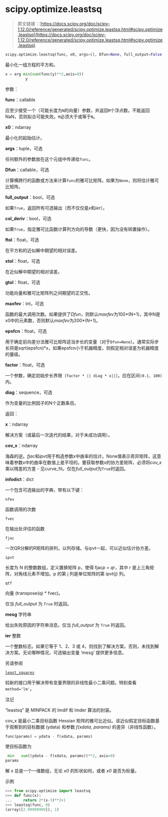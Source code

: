 # scipy.optimize.leastsq

> 原文链接：[https://docs.scipy.org/doc/scipy-1.12.0/reference/generated/scipy.optimize.leastsq.html#scipy.optimize.leastsq](https://docs.scipy.org/doc/scipy-1.12.0/reference/generated/scipy.optimize.leastsq.html#scipy.optimize.leastsq)

```py
scipy.optimize.leastsq(func, x0, args=(), Dfun=None, full_output=False, col_deriv=False, ftol=1.49012e-08, xtol=1.49012e-08, gtol=0.0, maxfev=0, epsfcn=None, factor=100, diag=None)
```

最小化一组方程的平方和。

```py
x = arg min(sum(func(y)**2,axis=0))
         y 
```

参数：

**func**：callable

应至少接受一个（可能长度为`N`的向量）参数，并返回`M`个浮点数。不能返回NaN，否则拟合可能失败。`M`必须大于或等于`N`。

**x0**：ndarray

最小化的起始估计。

**args**：tuple，可选

任何额外的参数放在这个元组中传递给`func`。

**Dfun**：callable，可选

计算横跨行的函数或方法来计算`func`的雅可比矩阵。如果为`None`，则将估计雅可比矩阵。

**full_output**：bool，可选

如果`True`，返回所有可选输出（而不仅仅是*x*和*ier*）。

**col_deriv**：bool，可选

如果`True`，指定雅可比函数计算列方向的导数（更快，因为没有转置操作）。

**ftol**：float，可选

在平方和的近似解中期望的相对误差。

**xtol**：float，可选

在近似解中期望的相对误差。

**gtol**：float，可选

功能向量和雅可比矩阵列之间期望的正交性。

**maxfev**：int，可选

函数的最大调用次数。如果提供了*Dfun*，则默认*maxfev*为100*(N+1)，其中N是x0中的元素数，否则默认*maxfev*为200*(N+1)。

**epsfcn**：float，可选

用于确定前向差分法雅可比矩阵适当步长的变量（对于`Dfun=None`）。通常实际步长将是sqrt(epsfcn)*x，如果epsfcn小于机器精度，则假定相对误差为机器精度的量级。

**factor**：float，可选

一个参数，确定初始步长界限（`factor * || diag * x||`）。应在区间`(0.1, 100)`内。

**diag**：sequence，可选

作为变量的比例因子的N个正数条目。

返回：

**x**：ndarray

解决方案（或最后一次迭代的结果，对于未成功调用）。

**cov_x**：ndarray

海森的逆。*fjac*和*ipvt*用于构造参数*x*中曲率的估计。None值表示奇异矩阵，这意味着参数*x*中的曲率在数值上是平坦的。要获取参数*x*的协方差矩阵，必须将*cov_x*乘以残差的方差 - 见curve_fit。仅在*full_output*为`True`时返回。

**infodict**：dict

一个包含可选输出的字典，带有以下键：

`nfev`

函数调用的次数

`fvec`

在输出处评估的函数

`fjac`

一次QR分解的R矩阵的排列，以列存储。与ipvt一起，可以近似估计协方差。

`ipvt`

长度为 N 的整数数组，定义置换矩阵 p，使得 fjac*p = q*r，其中 r 是上三角矩阵，对角线元素不增加。p 的第 j 列是单位矩阵的第 ipvt(j) 列。

`qtf`

向量 (transpose(q) * fvec)。

仅当 *full_output* 为 `True` 时返回。

**mesg** 字符串

给出失败原因的字符串消息。仅当 *full_output* 为 `True` 时返回。

**ier** 整数

一个整数标志。如果它等于 1、2、3 或 4，则找到了解决方案。否则，未找到解决方案。无论哪种情况，可选输出变量 ‘mesg’ 提供更多信息。

另请参阅

[`least_squares`](scipy.optimize.least_squares.html#scipy.optimize.least_squares "scipy.optimize.least_squares") 

较新的接口用于解决带有变量界限的非线性最小二乘问题。特别查看 `method='lm'`。

注记

“leastsq” 是 MINPACK 的 lmdif 和 lmder 算法的封装。

cov_x 是最小二乘目标函数 Hessian 矩阵的雅可比近似。该近似假定目标函数基于观察到的目标数据 (ydata) 和参数 *f(xdata, params)* 的差异（非线性函数）。

```py
func(params) = ydata - f(xdata, params) 
```

使目标函数为

```py
 min   sum((ydata - f(xdata, params))**2, axis=0)
params 
```

解 *x* 总是一个一维数组，无论 *x0* 的形状如何，或者 *x0* 是否为标量。

示例

```py
>>> from scipy.optimize import leastsq
>>> def func(x):
...     return 2*(x-3)**2+1
>>> leastsq(func, 0)
(array([2.99999999]), 1) 
```
